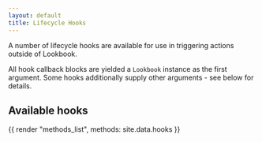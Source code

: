 ```yaml
---
layout: default
title: Lifecycle Hooks
---
```


A number of lifecycle hooks are available for use in triggering actions outside of Lookbook.

All hook callback blocks are yielded a `Lookbook` instance as the first argument. Some hooks additionally supply other arguments - see below for details.

## Available hooks

{{ render "methods_list", methods: site.data.hooks }}









